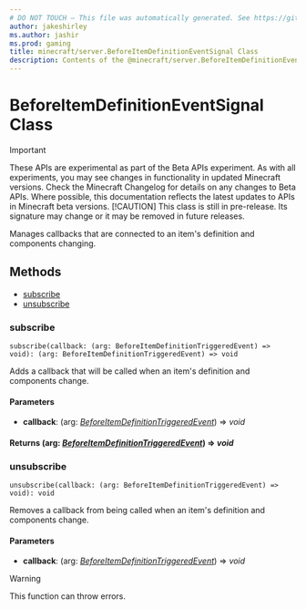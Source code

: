 ```yaml
---
# DO NOT TOUCH — This file was automatically generated. See https://github.com/mojang/minecraftapidocsgenerator to modify descriptions, examples, etc.
author: jakeshirley
ms.author: jashir
ms.prod: gaming
title: minecraft/server.BeforeItemDefinitionEventSignal Class
description: Contents of the @minecraft/server.BeforeItemDefinitionEventSignal class.
---
```

# BeforeItemDefinitionEventSignal Class
>[!IMPORTANT]
>These APIs are experimental as part of the Beta APIs experiment. As with all experiments, you may see changes in functionality in updated Minecraft versions. Check the Minecraft Changelog for details on any changes to Beta APIs. Where possible, this documentation reflects the latest updates to APIs in Minecraft beta versions.
> [!CAUTION]
> This class is still in pre-release.  Its signature may change or it may be removed in future releases.

Manages callbacks that are connected to an item's definition and components changing.

## Methods
- [subscribe](#subscribe)
- [unsubscribe](#unsubscribe)

### **subscribe**
`
subscribe(callback: (arg: BeforeItemDefinitionTriggeredEvent) => void): (arg: BeforeItemDefinitionTriggeredEvent) => void
`

Adds a callback that will be called when an item's definition and components change.

#### **Parameters**
- **callback**: (arg: [*BeforeItemDefinitionTriggeredEvent*](BeforeItemDefinitionTriggeredEvent.md)) => *void*

#### **Returns** (arg: [*BeforeItemDefinitionTriggeredEvent*](BeforeItemDefinitionTriggeredEvent.md)) => *void*

### **unsubscribe**
`
unsubscribe(callback: (arg: BeforeItemDefinitionTriggeredEvent) => void): void
`

Removes a callback from being called when an item's definition and components change.

#### **Parameters**
- **callback**: (arg: [*BeforeItemDefinitionTriggeredEvent*](BeforeItemDefinitionTriggeredEvent.md)) => *void*

> [!WARNING]
> This function can throw errors.
